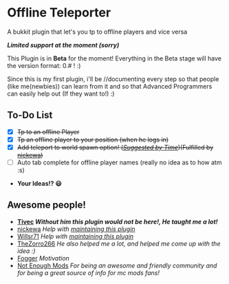 Offline Teleporter  
==================
A bukkit plugin that let's you tp to offline players and vice versa


***Limited support at the moment (sorry)***

This Plugin is in **Beta** for the moment!
Everything in the Beta stage will have the version format: 0.# ! :)


Since this is my first plugin, i'll be //documenting every step so that people (like me(newbies)) can learn
from it and so that Advanced Programmers can easily help out (If they want to!) :)

To-Do List
--------------
- [X] ~~Tp to an offline Player~~
- [X] ~~Tp an offline player to your position (when he logs in)~~
- [X] ~~Add teleport to world spawn option! (*[Suggested by Time](https://github.com/Vastrix/Offline-Teleporter/issues/2)*)(Fulfilled by [nickewa](https://github.com/Vastrix/Offline-Teleporter/commit/af6b2f037cfe316e27a631cdc41233c93e15e990))~~
- [ ] Auto tab complete for offline player names (really no idea as to how atm :s)
- **Your Ideas!? :smiley:**

Awesome people!
-----------------
- **[Tivec](https://github.com/tivec) *Without him this plugin would not be here!, He taught me a lot!***
- [nickewa](https://github.com/nickewa) *Help with [maintaining this plugin](https://github.com/Vastrix/Offline-Teleporter/commit/af6b2f037cfe316e27a631cdc41233c93e15e990)*
- [Willsr71](https://github.com/Willsr71) *Help with [maintaining this plugin](https://github.com/Vastrix/Offline-Teleporter/commit/3f7fb5b1f1daf2a8bc5f3e46892efeeccfec620e)*
- [TheZorro266](https://github.com/theZorro266) *He also helped me a lot, and helped me come up with the idea :)*
- [Fogger](https://github.com/Fogger) *Motivation*
- [Not Enough Mods](http://bot.notenoughmods.com/) *For being an awesome and friendly community and for being a great source of info for mc mods fans!*

